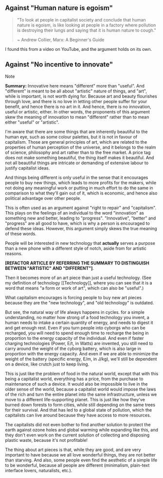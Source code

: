 ## Against "Human nature is egoism"
> "To look at people in capitalist society and conclude that human nature is egoism, is like looking at people in a factory where pollution is destroying their lungs and saying that it is human nature to cough."
> 
> ~ Andrew Collier, Marx: A Beginner's Guide

I found this from a video on YouTube, and the argument holds on its own.
## Against "No incentive to innovate"

> [!NOTE]
> **Summary:** Innovative here means "different" more than "useful". And "different" is meant to be all about "artistic" nature of things, and "art", while is important, is not worth dying for. Because art and beauty flourishes through love, and there is no love in letting other people suffer for your benefit, and hence there is no art in it. And hence, there is no innovation, useful or artistic, either. In other words, the proponents of this argument skew the meaning of innovation to mean "different" rather than to mean either "useful" or "artistic".
>
> I'm aware that there are some things that are inherently beautiful to the human eye, such as some colour palettes, but it is not in favour of capitalism. Those are general principles of art, which are related to the properties of human perception of the universe, and it belongs to the realm of science, philosophy and art rather than to the free market. A price tag does not make something beautiful, the thing itself makes it beautiful. And not all beautiful things are intricate or demanding of extensive labour to justify capitalist ideas.
> 
> And things being different is only useful in the sense that it encourages people to buy new things, which leads to more profits for the makers, while not doing any meaningful work or putting in much effort to do the same in comparison to what they'll gain out of it, which is economic, and hence also political advantage over other people.

This is often used as an argument against "right to repair" and "capitalism". This plays on the feelings of an individual to the word "innovation" as something new and better, leading to "progress". "Innovative", "better" and "progress" are all good to have, which is why a person is encouraged to defend these ideas. However, this argument simply skews the true meaning of these words.

People will be interested in new technology that **actually** serves a purpose than a new phone with a different style of notch, aside from for artistic reasons.

**[REFACTOR ARTICLE BY REFERRING THE SUMMARY TO DISTINGUISH BETWEEN "ARTISTIC" AND "DIFFERENT"]**.

Then it becomes more of an art piece than just a useful technology. (See my definition of technology [[Technology]], where you can see that it is a word that means "a form or work of art", which can also be "useful".)

What capitalism encourages is forcing people to buy new art pieces because they are the "new technology", and "old technology" is outdated.

But see, the natural way of life always happens in cycles. for a simple understanding, no matter how strong of a food technology you invent, a human needs to intake a certain quantity of energy, and needs to digest it and get enough rest. Even if you turn people into cyborgs who can be recharged, you will need to spend enough time to recharge the being in proportion to the energy capacity of the individual. And even if faster charging technologies (Power, E/t, in Watts) are invented, you still need to carry around the weight of the cyborg battery, which is also large in proportion with the energy capacity. And even if we are able to minimize the weight of the battery (specific energy, E/m, in J/kg), we'll still be dependent on a device, like crutch just to keep living.

This is just like the problem of food in the natural world, except that with this being a capitalist world, everything has a price, from the purchase to maintenance of such a device. It would also be impossible to live in the older sense of the world, because a capitalist world would impose the laws of the rich and turn the entire planet into the same infrastructure, unless we move to a different life-supporting planet. This is just like how they've burned down forests to form cities, while still depending on the same trees for their survival. And that has led to a global state of pollution, which the capitalists can live around because they have access to more resources. 

The capitalists did not even bother to find another solution to protect the earth against ozone holes and global warming while expanding like this, and they don't even work on the current solution of collecting and disposing plastic waste, because it's not profitable!

The thing about art pieces is that, while they are good, and are very important to have because we all love wonderful things, they are not better than starving. And also, some people even find the aesthetic of a simple life to be wonderful, because all people are different (minimalism, plain-text interface lovers, naturalists, etc.).